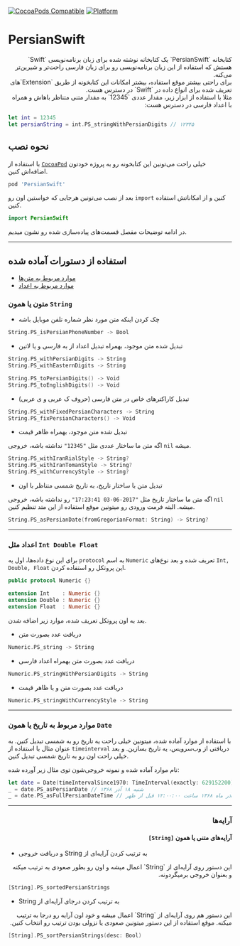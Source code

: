 
[![CocoaPods Compatible](https://img.shields.io/cocoapods/v/PersianSwift.svg)](https://img.shields.io/cocoapods/v/PersianSwift.svg)
[![Platform](https://img.shields.io/cocoapods/p/PersianSwift.svg?style=flat)](http://cocoadocs.org/docsets/PersianSwift)


# PersianSwift

<div dir="rtl">
کتابخانه `PersianSwift` یک کتابخانه نوشته شده برای زبان برنامه‌نویسی `Swift` هستش که استفاده از این زبان برنامه‌نویسی رو برای زبان فارسی راحت‌تر و شیرین‌تر می‌کنه.
</div>

<div dir="rtl">
برای راحتی بیشتر موقع استفاده، بیشتر امکانات این کتابخونه از طریق `Extension`های تعریف شده برای انواع داده در `Swift` در دسترس هست.
</div>

<div dir="rtl">
مثلا با استفاده از ابزار زیر، مقدار عددی `12345` به مقدار متنی متناظر باهاش و همراه با اعداد فارسی در دسترس هست:
</div>

```swift
let int = 12345
let persianString = int.PS_stringWithPersianDigits // ۱۲۳۴۵
```

## نحوه نصب

با استفاده از [`CocoaPod`](http://cocoapods.org) خیلی راحت می‌تونین این کتابخونه رو به پروژه خودتون اضافه‌اش کنین.

```bash
pod 'PersianSwift'
```

بعد از نصب می‌تونین هرجایی که خواستین اون رو `import` کنین و از امکاناتش استفاده کنین.

```swift
import PersianSwift
```

در ادامه توضیحات مفصل قسمت‌های پیاده‌سازی شده رو نشون میدیم.

---

## استفاده از دستورات آماده شده


- [موارد مربوط به متن‌ها](#متون-یا-همون-String)
- [موارد مربوط به اعداد](#اعداد-مثل-Int-Double-Float)



### متون یا همون `String`

- چک کردن اینکه متن مورد نظر شماره تلفن موبایل باشه

```swift
String.PS_isPersianPhoneNumber -> Bool
```

- تبدیل شده متن موجود، بهمراه تبدیل اعداد از به فارسی و یا لاتین

```swift
String.PS_withPersianDigits -> String
String.PS_withEasternDigits -> String

String.PS_toPersianDigits() -> Void
String.PS_toEnglishDigits() -> Void
```

- تبدیل کاراکترهای خاص در متن فارسی (حروف ک عربی و ی عربی)

```swift
String.PS_withFixedPersianCharacters -> String
String.PS_fixPersianCharacters() -> Void
```

- تبدیل شده متن موجود، بهمراه ظاهر قیمت

اگه متن ما ساختار عددی مثل `"12345"` نداشته باشه، خروجی `nil` میشه.

```swift
String.PS_withIranRialStyle -> String?
String.PS_withIranTomanStyle -> String?
String.PS_withCurrencyStyle -> String?
```


- تبدیل متن با ساختار تاریخ، به تاریخ شمسی متناظر با اون

اگه متن ما ساختار تاریخ مثل `"2017-06-03 17:23:41"` رو نداشته باشه، خروجی `nil` میشه. البته فرمت ورودی رو میتونین موقع استفاده از این متد تنظیم کنین.

```swift
String.PS_asPersianDate(fromGregorianFormat: String) -> String?
```

---

### اعداد مثل `Int Double Float`

برای این نوع داده‌ها، اول یه `protocol` به اسم `Numeric` تعریف شده و بعد نوع‌های `Int, Double, Float` این پروتکل رو استفاده کردن.

```swift
public protocol Numeric {}

extension Int    : Numeric {}
extension Double : Numeric {}
extension Float  : Numeric {}
```

بعد به اون پروتکل تعریف شده، موارد زیر اضافه شدن.

- دریافت عدد بصورت متن

```swift
Numeric.PS_string -> String
```

- دریافت عدد بصورت متن بهمراه اعداد فارسی

```swift
Numeric.PS_stringWithPersianDigits -> String
```

- دریافت عدد بصورت متن و با ظاهر قیمت

```swift
Numeric.PS_stringWithCurrencyStyle -> String
```

---

### موارد مربوط به تاریخ یا همون `Date`

با استفاده از موارد آماده شده، میتونین خیلی راحت یه تاریخ رو به شمسی تبدیل کنین. به عنوان مثال با استفاده از `timeinterval` دریافتی از وب‌سرویس، یه تاریخ بسازین. و بعد خیلی راحت اون رو به تاریخ شمسی تبدیل کنین.

نام موارد آماده شده و نمونه خروجی‌شون توی مثال زیر آورده شده:

```swift
let date = Date(timeIntervalSince1970: TimeInterval(exactly: 629152200)!)
_ = date.PS_asPersianDate // شنبه ۱۸ آذر ۱۳۶۸
_ = date.PS_asFullPersianDateTime // شنبه ۱۸ آذر ماه ۱۳۶۸ ساعت ۱۲:۰۰:۰۰ قبل از ظهر
```

---

### <div dir="rtl">آرایه‌ها</div>

#### <div dir="rtl">آرایه‌های متنی یا همون `[String]`</div>

- <div dir="rtl">به ترتیب کردن آرایه‌ای از String و دریافت خروجی</div>

<div dir="rtl">
این دستور روی آرایه‌ای از `String` اعمال میشه و اون رو بطور صعودی به ترتیب میکنه و بعنوان خروجی برمیگردونه.
</div>

```swift
[String].PS_sortedPersianStrings
```

- <div dir="rtl">به ترتیب کردن درجای آرایه‌ای از String</div>

<div dir="rtl">
این دستور هم روی آرایه‌ای از `String` اعمال میشه و خود اون آرایه رو درجا به ترتیب میکنه. موقع استفاده از این دستور میتونین صعودی یا نزولی بودن ترتیب رو انتخاب کنین.
</div>

```swift
[String].PS_sortPersianStrings(desc: Bool)
```






